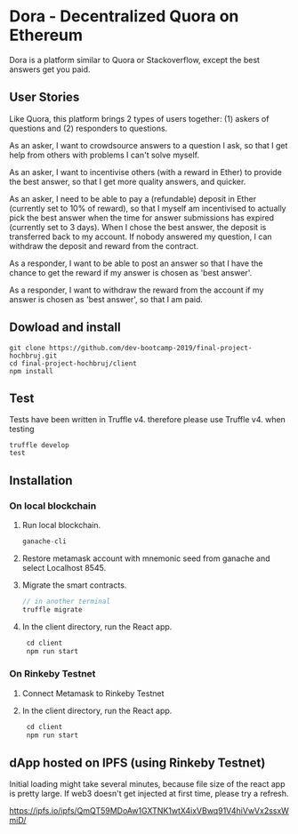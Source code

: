 # Dora - Decentralized Quora on Ethereum

Dora is a platform similar to Quora or Stackoverflow, except the best answers get you paid.


## User Stories

Like Quora, this platform brings 2 types of users together:
(1) askers of questions and
(2) responders to questions.

As an asker, I want to crowdsource answers to a question I ask, so that I get help from others with problems I can't solve myself.

As an asker, I want to incentivise others (with a reward in Ether) to provide the best answer, so that I get more quality answers, and quicker.

As an asker, I need to be able to pay a (refundable) deposit in Ether (currently set to 10% of reward), so that I myself am incentivised to actually pick the best answer when the time for answer submissions has expired (currently set to 3 days). When I chose the best answer, the deposit is transferred back to my account. If nobody answered my question, I can withdraw the deposit and reward from the contract.

As a responder, I want to be able to post an answer so that I have the chance to get the reward if my answer is chosen as 'best answer'. 

As a responder, I want to withdraw the reward from the account if my answer is chosen as 'best answer', so that I am paid.

## Dowload and install
```
git clone https://github.com/dev-bootcamp-2019/final-project-hochbruj.git
cd final-project-hochbruj/client
npm install
```

## Test

Tests have been written in Truffle v4. therefore please use Truffle v4. when testing

```
truffle develop
test
```

## Installation

### On local blockchain

1. Run local blockchain.
    ```javascript
    ganache-cli
    ```
2. Restore metamask account with mnemonic seed from ganache and select Localhost 8545.

3. Migrate the smart contracts.
    ```javascript
    // in another terminal
    truffle migrate
    ```
4. In the client directory, run the React app. 
   ```javascript
    cd client
    npm run start
   ```

### On Rinkeby Testnet

1. Connect Metamask to Rinkeby Testnet

2. In the client directory, run the React app. 
   ```javascript
    cd client
    npm run start
   ```

## dApp hosted on IPFS (using Rinkeby Testnet)

Initial loading might take several minutes, because file size of the react app is pretty large.
If web3 doesn't get injected at first time, please try a refresh.

https://ipfs.io/ipfs/QmQT59MDoAw1GXTNK1wtX4ixVBwq91V4hiVwVx2ssxWmiD/

